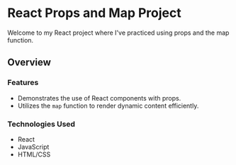 # React Props and Map Project

Welcome to my React project where I've practiced using props and the map function.

## Overview

### Features

- Demonstrates the use of React components with props.
- Utilizes the `map` function to render dynamic content efficiently.

### Technologies Used

- React
- JavaScript
- HTML/CSS

 
